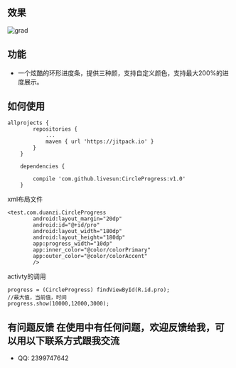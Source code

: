 ## 效果
![grad](https://cloud.githubusercontent.com/assets/27534854/26824126/b0ad978a-4ae2-11e7-9011-8db76bb289db.gif)

## 功能
- 一个炫酷的环形进度条，提供三种颜，支持自定义颜色，支持最大200%的进度展示。
## 如何使用


```
allprojects {
		repositories {
			...
			maven { url 'https://jitpack.io' }
		}
	}
```

```
	dependencies {
	
		compile 'com.github.livesun:CircleProgress:v1.0'
	}
```
xml布局文件
```
<test.com.duanzi.CircleProgress
        android:layout_margin="20dp"
        android:id="@+id/pro"
        android:layout_width="180dp"
        android:layout_height="180dp"
        app:progress_width="10dp"
        app:inner_color="@color/colorPrimary"
        app:outer_color="@color/colorAccent"
        />
```
activty的调用

```
progress = (CircleProgress) findViewById(R.id.pro);
//最大值，当前值，时间
progress.show(10000,12000,3000);
```
## 有问题反馈 在使用中有任何问题，欢迎反馈给我，可以用以下联系方式跟我交流

- QQ: 2399747642
